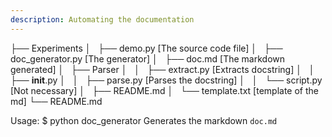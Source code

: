 ```yaml
---
description: Automating the documentation
---
```


├── Experiments
│   ├── demo.py [The source code file]
│   ├── doc_generator.py [The generator]
│   ├── doc.md [The markdown generated]
│   ├── Parser
│   │   ├── extract.py [Extracts docstring]
│   │   ├── __init__.py
│   │   ├── parse.py [Parses the docstring]
│   │   └── script.py [Not necessary]
│   ├── README.md
│   └── template.txt [template of the md]
└── README.md

Usage: $ python doc_generator
Generates the markdown `doc.md`
